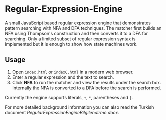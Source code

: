 # Regular-Expression-Engine
A small JavaScript based regular expression engine that demonstrates
pattern searching with NFA and DFA techniques.  The matcher first
builds an NFA using Thompson's construction and then converts it to a
DFA for searching. Only a limited subset
of regular expression syntax is implemented but it is enough to show
how state machines work.

## Usage

1. Open `index.html` or `indexC.html` in a modern web browser.
2. Enter a regular expression and the text to search.
3. Click **NFA** to run the matcher and view the results under the
   search box.  Internally the NFA is converted to a DFA before the
   search is performed.

Currently the engine supports literals, `+`, `*`, parentheses and `|`.

For more detailed background information you can also read the Turkish
document *RegularExpressionEngineBilgilendirme.docx*.
